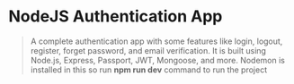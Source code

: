 # NodeJS Authentication App

> A complete authentication app with some features like login, logout, register, forget password, and email verification. It is built using Node.js, Express, Passport, JWT, Mongoose, and more.
> Nodemon is installed in this so run <b>npm run dev</b> command to run the project
